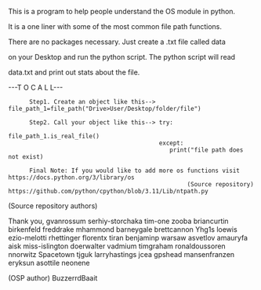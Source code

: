 This is a program to help people understand the OS module in python.

It is a one liner with some of the most common file path functions.

There are no packages necessary. Just create a .txt file called data

on your Desktop and run the python script. The python script will read

data.txt and print out stats about the file.

---T O   C A L L---

          Step1. Create an object like this--> file_path_1=file_path("Drive>User/Desktop/folder/file")

          Step2. Call your object like this--> try:
                                                  file_path_1.is_real_file()
                                               except:
                                                  print("file path does not exist)

          Final Note: If you would like to add more os functions visit     https://docs.python.org/3/library/os
                                                       (Source repository) https://github.com/python/cpython/blob/3.11/Lib/ntpath.py
                                                       
                                                       
 (Source repository authors)
 
 Thank you,
 gvanrossum
 serhiy-storchaka
 tim-one
 zooba
 briancurtin
 birkenfeld
 freddrake
 mhammond
 barneygale
 brettcannon
 Yhg1s
 loewis
 ezio-melotti
 rhettinger
 florentx
 tiran
 benjaminp
 warsaw
 asvetlov
 amauryfa
 aisk
 miss-islington
 doerwalter
 vadmium
 timgraham
 ronaldoussoren
 nnorwitz
 Spacetown
 tjguk
 larryhastings
 jcea
 gpshead
 mansenfranzen
 eryksun
 asottile
 neonene
 
 (OSP author)
 BuzzerrdBaait
                                                                       

